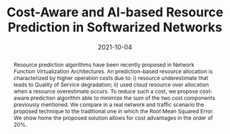 ---
title: Cost-Aware and AI-based Resource Prediction in Softwarized Networks
date: 2021-10-04
publishDate: 2021-10-04
authors: ["Vincenzo Eramo", "Francesco Valente", "Francesco G. Lavacca", "Tiziana Catena"]
publication_types: ["1"]
abstract: "Resource prediction algorithms have been recently proposed in Network Function Virtualization Architectures. An prediction-based resource allocation is characterized by higher operation costs due to: i) resource underestimate that leads to Quality of Service degradation; ii) used cloud resource over allocation when a resource overestimate occurs. To reduce such a cost, we propose cost-aware prediction algorithm able to minimize the sum of the two cost components previously mentioned. We compare in a real network and traffic scenario the proposed technique to the traditional one in which the Root Mean Squared Error. We show home the proposed solution allows for cost advantages in the order of 20%."
featured: true
publication: IEEE AEIT
url_pdf: "https://ieeexplore.ieee.org/abstract/document/9626866"
---